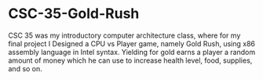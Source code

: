 # CSC-35-Gold-Rush

CSC 35 was my introductory computer architecture class, where for my final project I Designed a CPU vs Player game, namely Gold Rush, using x86 assembly language in Intel syntax. Yielding for gold earns a player a random amount of money which he can use to increase health level, food, supplies, and so on.  
